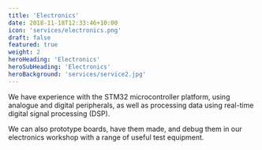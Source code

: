 ```yaml
---
title: 'Electronics'
date: 2018-11-18T12:33:46+10:00
icon: 'services/electronics.png'
draft: false
featured: true
weight: 2
heroHeading: 'Electronics'
heroSubHeading: 'Electronics'
heroBackground: 'services/service2.jpg'
---
```


We have experience with the STM32 microcontroller platform, using analogue and digital peripherals, as well as processing data using real-time digital signal processing (DSP).

We can also prototype boards, have them made, and debug them in our electronics workshop with a range of useful test equipment.